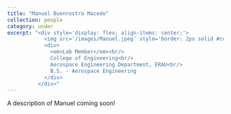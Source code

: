 ```yaml
---
title: "Manuel Buenrostro Macedo"
collection: people
category: under
excerpt: "<div style='display: flex; align-items: center;'>
            <img src='/images/Manuel.jpeg' style='border: 2px solid #ccc; border-radius: 10px; width: 25%; margin-right: 1rem;'>
            <div>
              <em>Lab Member</em><br/>
              College of Engineering<br/>
              Aerospace Engineering Department, ERAU<br/>
              B.S. - Aerospace Engineering
            </div>
          </div>"
---
```


A description of Manuel coming soon!
